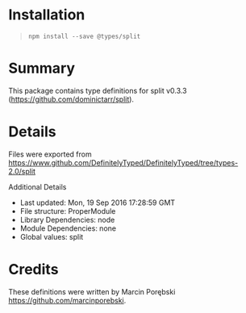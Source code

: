 # Installation
> `npm install --save @types/split`

# Summary
This package contains type definitions for split v0.3.3 (https://github.com/dominictarr/split).

# Details
Files were exported from https://www.github.com/DefinitelyTyped/DefinitelyTyped/tree/types-2.0/split

Additional Details
 * Last updated: Mon, 19 Sep 2016 17:28:59 GMT
 * File structure: ProperModule
 * Library Dependencies: node
 * Module Dependencies: none
 * Global values: split

# Credits
These definitions were written by Marcin Porębski <https://github.com/marcinporebski>.
